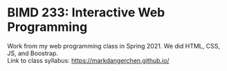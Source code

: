 # BIMD 233: Interactive Web Programming
Work from my web programming class in Spring 2021. We did HTML, CSS, JS, and Boostrap.
<br>
Link to class syllabus: https://markdangerchen.github.io/

